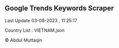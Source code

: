 

## Google Trends Keywords Scraper 
 
Last Update 03-08-2023 , 11:25:17

Country List :
VIETNAM.json



© Abdul Muttaqin 
